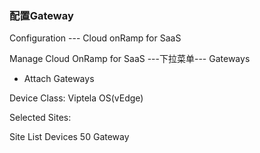 ### 配置Gateway

Configuration --- Cloud onRamp for SaaS

Manage Cloud OnRamp for SaaS ---下拉菜单--- Gateways

+ Attach Gateways

Device Class: Viptela OS(vEdge)

Selected Sites: 

Site List                           Devices
50                                  Gateway


